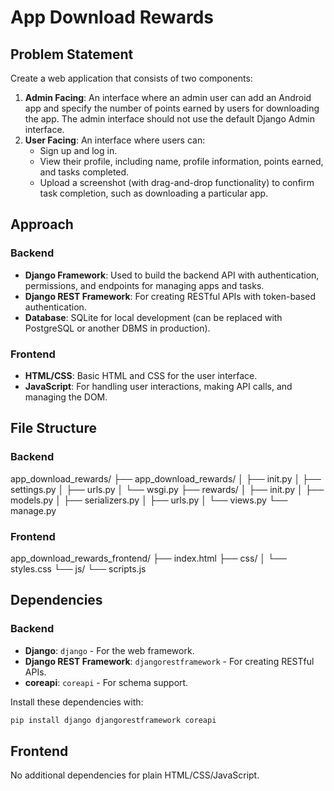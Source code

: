 # App Download Rewards

## Problem Statement

Create a web application that consists of two components:

1. **Admin Facing**: An interface where an admin user can add an Android app and specify the number of points earned by users for downloading the app. The admin interface should not use the default Django Admin interface.
2. **User Facing**: An interface where users can:
   - Sign up and log in.
   - View their profile, including name, profile information, points earned, and tasks completed.
   - Upload a screenshot (with drag-and-drop functionality) to confirm task completion, such as downloading a particular app.

## Approach

### Backend

- **Django Framework**: Used to build the backend API with authentication, permissions, and endpoints for managing apps and tasks.
- **Django REST Framework**: For creating RESTful APIs with token-based authentication.
- **Database**: SQLite for local development (can be replaced with PostgreSQL or another DBMS in production).

### Frontend

- **HTML/CSS**: Basic HTML and CSS for the user interface.
- **JavaScript**: For handling user interactions, making API calls, and managing the DOM.

## File Structure

### Backend

app_download_rewards/
├── app_download_rewards/
│ ├── init.py
│ ├── settings.py
│ ├── urls.py
│ └── wsgi.py
├── rewards/
│ ├── init.py
│ ├── models.py
│ ├── serializers.py
│ ├── urls.py
│ └── views.py
└── manage.py


### Frontend

app_download_rewards_frontend/
├── index.html
├── css/
│ └── styles.css
└── js/
└── scripts.js


## Dependencies

### Backend

- **Django**: `django` - For the web framework.
- **Django REST Framework**: `djangorestframework` - For creating RESTful APIs.
- **coreapi**: `coreapi` - For schema support.

Install these dependencies with:

```bash
pip install django djangorestframework coreapi
```

## Frontend

No additional dependencies for plain HTML/CSS/JavaScript.
